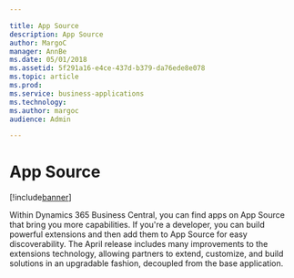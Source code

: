 ```yaml
---

title: App Source
description: App Source
author: MargoC
manager: AnnBe
ms.date: 05/01/2018
ms.assetid: 5f291a16-e4ce-437d-b379-da76ede8e078
ms.topic: article
ms.prod: 
ms.service: business-applications
ms.technology: 
ms.author: margoc
audience: Admin

---
```

#  App Source




[!include[banner](../../../../includes/banner.md)]

Within Dynamics 365 Business Central, you can find apps on App Source that bring
you more capabilities. If you're a developer, you can build powerful extensions
and then add them to App Source for easy discoverability. The April release
includes many improvements to the extensions technology, allowing partners to
extend, customize, and build solutions in an upgradable fashion, decoupled from
the base application.
